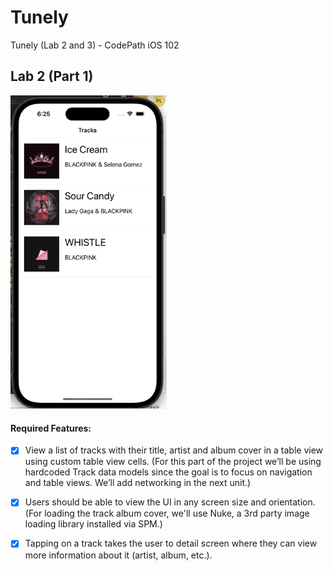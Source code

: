 # Tunely
 Tunely (Lab 2 and 3) - CodePath iOS 102

## Lab 2 (Part 1)

<img src="part1.gif" width=250><br>

#### Required Features: 
- [x] View a list of tracks with their title, artist and album cover in a table view using custom table view cells. (For this part of the project we’ll be using hardcoded Track data models since the goal is to focus on navigation and table views. We’ll add networking in the next unit.)

- [x] Users should be able to view the UI in any screen size and orientation. (For loading the track album cover, we'll use Nuke, a 3rd party image loading library installed via SPM.)

- [x] Tapping on a track takes the user to detail screen where they can view more information about it (artist, album, etc.).
